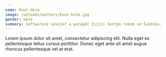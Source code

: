 ```yaml
---
name: Knut Holm
image: /uploads/authors/knut-holm.jpg
gender: male
summary: Softwarový vývojář a potápěč žijící šestým rokem ve Švédsku.
---
```


Lorem ipsum dolor sit amet, consectetur adipiscing elit. Nulla eget ex pellentesque tellus cursus porttitor. Donec eget ante sit amet augue rhoncus pellentesque vel at erat.
